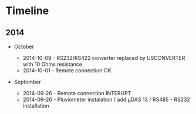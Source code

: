 # Timeline

## 2014

* October
  * 2014-10-09 - RS232/RS422 converter replaced by USCONVERTER with 10 Ohms resistance
  * 2014-10-01 - Remote connection OK

* September
  * 2014-09-26 - Remote connection INTERUPT
  * 2014-09-26 - Pluviometer instalation / add µDAS 13 / RS485 - RS232 installation
  

